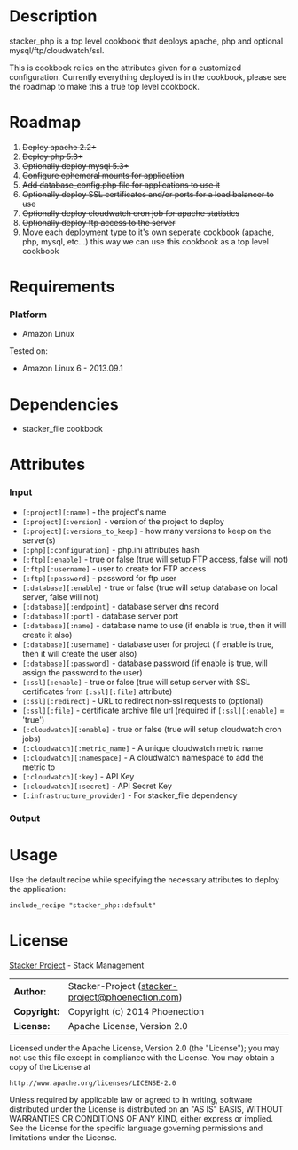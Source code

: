 # Description

stacker_php is a top level cookbook that deploys apache, php and optional mysql/ftp/cloudwatch/ssl.

This is cookbook relies on the attributes given for a customized configuration. Currently everything deployed is in the cookbook, please see the roadmap to make this a true top level cookbook.

# Roadmap

1. <del>Deploy apache 2.2+</del>
2. <del>Deploy php 5.3+</del>
3. <del>Optionally deploy mysql 5.3+</del>
4. <del>Configure ephemeral mounts for application</del>
5. <del>Add database_config.php file for applications to use it</del>
6. <del>Optionally deploy SSL certificates and/or ports for a load balancer to use</del>
7. <del>Optionally deploy cloudwatch cron job for apache statistics</del>
8. <del>Optionally deploy ftp access to the server</del>
9. Move each deployment type to it's own seperate cookbook (apache, php, mysql, etc...) this way we can use this cookbook as a top level cookbook

# Requirements

### Platform

* Amazon Linux

Tested on:

* Amazon Linux 6 - 2013.09.1

# Dependencies

* stacker_file cookbook

# Attributes

### Input

* `[:project][:name]` - the project's name
* `[:project][:version]` - version of the project to deploy
* `[:project][:versions_to_keep]` - how many versions to keep on the server(s)
* `[:php][:configuration]` - php.ini attributes hash
* `[:ftp][:enable]` - true or false (true will setup FTP access, false will not)
* `[:ftp][:username]` - user to create for FTP access
* `[:ftp][:password]` - password for ftp user
* `[:database][:enable]` - true or false (true will setup database on local server, false will not)
* `[:database][:endpoint]` - database server dns record
* `[:database][:port]` - database server port
* `[:database][:name]` - database name to use (if enable is true, then it will create it also)
* `[:database][:username]` - database user for project (if enable is true, then it will create the user also)
* `[:database][:password]` - database password (if enable is true, will assign the password to the user)
* `[:ssl][:enable]` - true or false (true will setup server with SSL certificates from `[:ssl][:file]` attribute)
* `[:ssl][:redirect]` - URL to redirect non-ssl requests to (optional)
* `[:ssl][:file]` - certificate archive file url (required if `[:ssl][:enable]` = 'true')
* `[:cloudwatch][:enable]` - true or false (true will setup cloudwatch cron jobs)
* `[:cloudwatch][:metric_name]` - A unique cloudwatch metric name
* `[:cloudwatch][:namespace]` - A cloudwatch namespace to add the metric to
* `[:cloudwatch][:key]` - API Key
* `[:cloudwatch][:secret]` - API Secret Key
* `[:infrastructure_provider]` - For stacker_file dependency

### Output


# Usage

Use the default recipe while specifying the necessary attributes to deploy the application:

    include_recipe "stacker_php::default"

# License

[Stacker Project](http://stacker-project.github.io/) - Stack Management

|                      |                                                     |
|:---------------------|:----------------------------------------------------|
| **Author:**          | Stacker-Project (<stacker-project@phoenection.com>) |
| **Copyright:**       | Copyright (c) 2014 Phoenection                      |
| **License:**         | Apache License, Version 2.0                         |

Licensed under the Apache License, Version 2.0 (the "License");
you may not use this file except in compliance with the License.
You may obtain a copy of the License at

    http://www.apache.org/licenses/LICENSE-2.0

Unless required by applicable law or agreed to in writing, software
distributed under the License is distributed on an "AS IS" BASIS,
WITHOUT WARRANTIES OR CONDITIONS OF ANY KIND, either express or implied.
See the License for the specific language governing permissions and
limitations under the License.
